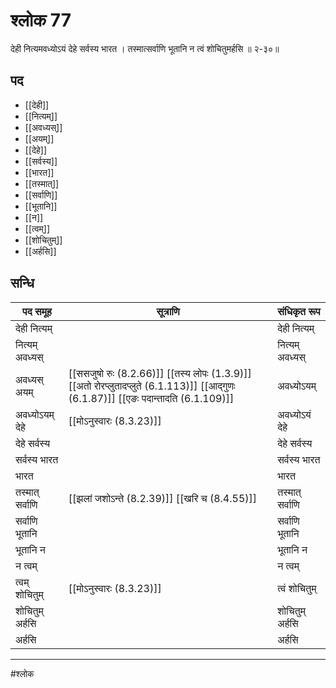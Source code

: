 # श्लोक 77

देही नित्यमवध्योऽयं देहे सर्वस्य भारत ।
तस्मात्सर्वाणि भूतानि न त्वं शोचितुमर्हसि ॥ २-३०॥


## पद 

- [[देही]]
- [[नित्यम्]]
- [[अवध्यस्]]
- [[अयम्]]
- [[देहे]]
- [[सर्वस्य]]
- [[भारत]]
- [[तस्मात्]]
- [[सर्वाणि]]
- [[भूतानि]]
- [[न]]
- [[त्वम्]]
- [[शोचितुम्]]
- [[अर्हसि]]

## सन्धि

| पद समूह | सूत्राणि | संधिकृत रूप |
| ----- | ----- | ----- |
| देही नित्यम् |  | देही नित्यम् |
| नित्यम् अवध्यस् |  | नित्यम् अवध्यस् |
| अवध्यस् अयम् |  [[ससजुषो रुः (8.2.66)]] [[तस्य लोपः (1.3.9)]] [[अतो रोरप्लुतादप्लुते (6.1.113)]] [[आद्गुणः (6.1.87)]] [[एङः पदान्तादति (6.1.109)]] | अवध्योऽयम् |
| अवध्योऽयम् देहे |  [[मोऽनुस्वारः (8.3.23)]] | अवध्योऽयं देहे |
| देहे सर्वस्य |  | देहे सर्वस्य |
| सर्वस्य भारत |  | सर्वस्य भारत |
| भारत |  | भारत |
| तस्मात् सर्वाणि |  [[झलां जशोऽन्ते (8.2.39)]] [[खरि च (8.4.55)]] | तस्मात् सर्वाणि |
| सर्वाणि भूतानि |  | सर्वाणि भूतानि |
| भूतानि न |  | भूतानि न |
| न त्वम् |  | न त्वम् |
| त्वम् शोचितुम् |  [[मोऽनुस्वारः (8.3.23)]] | त्वं शोचितुम् |
| शोचितुम् अर्हसि |  | शोचितुम् अर्हसि |
| अर्हसि |  | अर्हसि |


---

#श्लोक